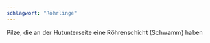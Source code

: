 ```yaml
---
schlagwort: "Röhrlinge"
---
```

Pilze, die an der Hutunterseite eine Röhrenschicht (Schwamm) haben

